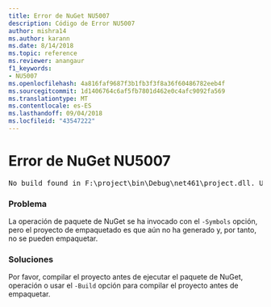 ```yaml
---
title: Error de NuGet NU5007
description: Código de Error NU5007
author: mishra14
ms.author: karann
ms.date: 8/14/2018
ms.topic: reference
ms.reviewer: anangaur
f1_keywords:
- NU5007
ms.openlocfilehash: 4a816faf9687f3b1fb3f3f8a36f60486782eeb4f
ms.sourcegitcommit: 1d1406764c6af5fb7801d462e0c4afc9092fa569
ms.translationtype: MT
ms.contentlocale: es-ES
ms.lasthandoff: 09/04/2018
ms.locfileid: "43547222"
---
```

# <a name="nuget-error-nu5007"></a>Error de NuGet NU5007
<pre>No build found in F:\project\bin\Debug\net461\project.dll. Use the -Build option or build the project.</pre>

### <a name="issue"></a>Problema

La operación de paquete de NuGet se ha invocado con el `-Symbols` opción, pero el proyecto de empaquetado es que aún no ha generado y, por tanto, no se pueden empaquetar.


### <a name="solution"></a>Soluciones

Por favor, compilar el proyecto antes de ejecutar el paquete de NuGet, operación o usar el `-Build` opción para compilar el proyecto antes de empaquetar.

